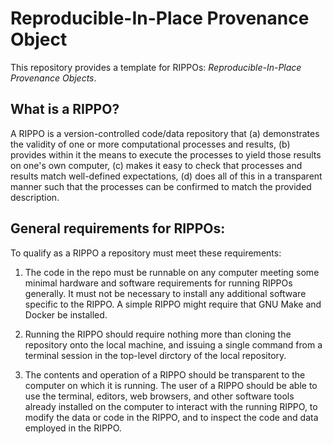 # Reproducible-In-Place Provenance Object

This repository provides a template for RIPPOs:  *Reproducible-In-Place Provenance Objects*.

## What is a RIPPO?

A RIPPO is a version-controlled code/data repository that (a) demonstrates the validity of one or more computational processes and results, (b) provides within it the means to execute the processes to yield those results on one's own computer, (c) makes it easy to check that processes and results match well-defined expectations, (d) does all of this in a transparent manner such that the processes can be confirmed to match the provided description.

## General requirements for RIPPOs:

To qualify as a RIPPO a repository must meet these requirements:

1. The code in the repo must be runnable on any computer meeting some minimal hardware and software requirements for running RIPPOs generally.  It must not be necessary to install any additional software specific to the RIPPO. A simple RIPPO might require that GNU Make and Docker be installed.

2. Running the RIPPO should require nothing more than cloning the repository onto the local machine, and issuing a single command from a terminal session in the top-level dirctory of the local repository.

3. The contents and operation of a RIPPO should be transparent to the computer on which it is running. The user of a RIPPO should be able to use the terminal, editors, web browsers, and other software tools already installed on the computer to interact with the running RIPPO, to modify the data or code in the RIPPO, and to inspect the code and data employed in the RIPPO.



